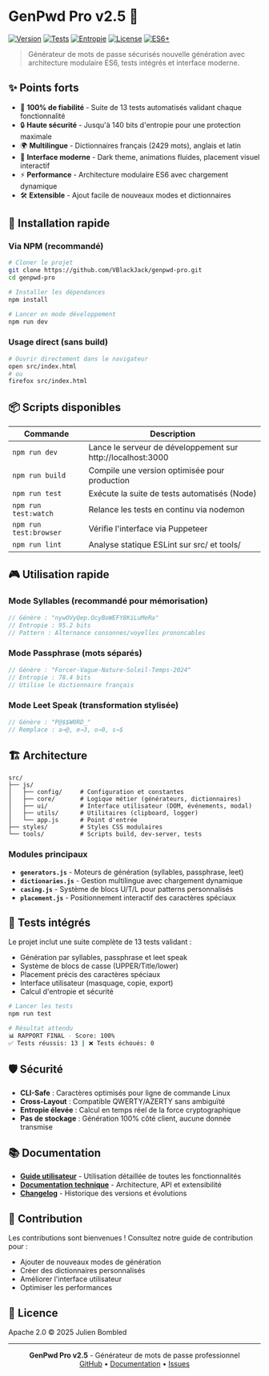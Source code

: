 # GenPwd Pro v2.5 🔐

[![Version](https://img.shields.io/badge/version-2.5.0-blue.svg)](https://github.com/VBlackJack/genpwd-pro)
[![Tests](https://img.shields.io/badge/tests-13%2F13%20passing-success.svg)](./tools/run_tests.js)
[![Entropie](https://img.shields.io/badge/entropy-up%20to%20140%20bits-purple.svg)](./docs/TECHNICAL.md)
[![License](https://img.shields.io/badge/license-Apache%202.0-blue.svg)](./LICENSE)
[![ES6+](https://img.shields.io/badge/ES6+-modern-orange.svg)](https://www.ecma-international.org/ecma-262/)

> Générateur de mots de passe sécurisés nouvelle génération avec architecture modulaire ES6, tests intégrés et interface moderne.

## ✨ Points forts

- 🎯 **100% de fiabilité** - Suite de 13 tests automatisés validant chaque fonctionnalité
- 🔒 **Haute sécurité** - Jusqu'à 140 bits d'entropie pour une protection maximale
- 🌍 **Multilingue** - Dictionnaires français (2429 mots), anglais et latin
- 🎨 **Interface moderne** - Dark theme, animations fluides, placement visuel interactif
- ⚡ **Performance** - Architecture modulaire ES6 avec chargement dynamique
- 🛠️ **Extensible** - Ajout facile de nouveaux modes et dictionnaires

## 🚀 Installation rapide

### Via NPM (recommandé)
```bash
# Cloner le projet
git clone https://github.com/VBlackJack/genpwd-pro.git
cd genpwd-pro

# Installer les dépendances
npm install

# Lancer en mode développement
npm run dev
```

### Usage direct (sans build)
```bash
# Ouvrir directement dans le navigateur
open src/index.html
# ou
firefox src/index.html
```

## 📦 Scripts disponibles

| Commande | Description |
|----------|-------------|
| `npm run dev` | Lance le serveur de développement sur http://localhost:3000 |
| `npm run build` | Compile une version optimisée pour production |
| `npm run test` | Exécute la suite de tests automatisés (Node) |
| `npm run test:watch` | Relance les tests en continu via nodemon |
| `npm run test:browser` | Vérifie l'interface via Puppeteer |
| `npm run lint` | Analyse statique ESLint sur src/ et tools/ |

## 🎮 Utilisation rapide

### Mode Syllables (recommandé pour mémorisation)
```javascript
// Génère : "nywOVyQep.OcyBoWEFY8KiLuMeRa"
// Entropie : 95.2 bits
// Pattern : Alternance consonnes/voyelles prononcables
```

### Mode Passphrase (mots séparés)
```javascript
// Génère : "Forcer-Vague-Nature-Soleil-Temps-2024"
// Entropie : 78.4 bits
// Utilise le dictionnaire français
```

### Mode Leet Speak (transformation stylisée)
```javascript
// Génère : "P@$$W0RD_"
// Remplace : a→@, e→3, o→0, s→$
```

## 🏗️ Architecture

```
src/
├── js/
│   ├── config/     # Configuration et constantes
│   ├── core/       # Logique métier (générateurs, dictionnaires)
│   ├── ui/         # Interface utilisateur (DOM, événements, modal)
│   ├── utils/      # Utilitaires (clipboard, logger)
│   └── app.js      # Point d'entrée
├── styles/         # Styles CSS modulaires
└── tools/          # Scripts build, dev-server, tests
```

### Modules principaux

- **`generators.js`** - Moteurs de génération (syllables, passphrase, leet)
- **`dictionaries.js`** - Gestion multilingue avec chargement dynamique
- **`casing.js`** - Système de blocs U/T/L pour patterns personnalisés
- **`placement.js`** - Positionnement interactif des caractères spéciaux

## 🔬 Tests intégrés

Le projet inclut une suite complète de 13 tests validant :
- Génération par syllables, passphrase et leet speak
- Système de blocs de casse (UPPER/Title/lower)
- Placement précis des caractères spéciaux
- Interface utilisateur (masquage, copie, export)
- Calcul d'entropie et sécurité

```bash
# Lancer les tests
npm run test

# Résultat attendu
📊 RAPPORT FINAL - Score: 100%
✅ Tests réussis: 13 | ❌ Tests échoués: 0
```

## 🛡️ Sécurité

- **CLI-Safe** : Caractères optimisés pour ligne de commande Linux
- **Cross-Layout** : Compatible QWERTY/AZERTY sans ambiguïté
- **Entropie élevée** : Calcul en temps réel de la force cryptographique
- **Pas de stockage** : Génération 100% côté client, aucune donnée transmise

## 📚 Documentation

- [**Guide utilisateur**](./docs/USER-GUIDE.md) - Utilisation détaillée de toutes les fonctionnalités
- [**Documentation technique**](./docs/TECHNICAL.md) - Architecture, API et extensibilité
- [**Changelog**](./CHANGELOG.md) - Historique des versions et évolutions

## 🤝 Contribution

Les contributions sont bienvenues ! Consultez notre guide de contribution pour :
- Ajouter de nouveaux modes de génération
- Créer des dictionnaires personnalisés
- Améliorer l'interface utilisateur
- Optimiser les performances

## 📄 Licence

Apache 2.0 © 2025 Julien Bombled

---

<div align="center">
  <b>GenPwd Pro v2.5</b> - Générateur de mots de passe professionnel<br>
  <a href="https://github.com/VBlackJack/genpwd-pro">GitHub</a> •
  <a href="./docs/USER-GUIDE.md">Documentation</a> •
  <a href="https://github.com/VBlackJack/genpwd-pro/issues">Issues</a>
</div>
